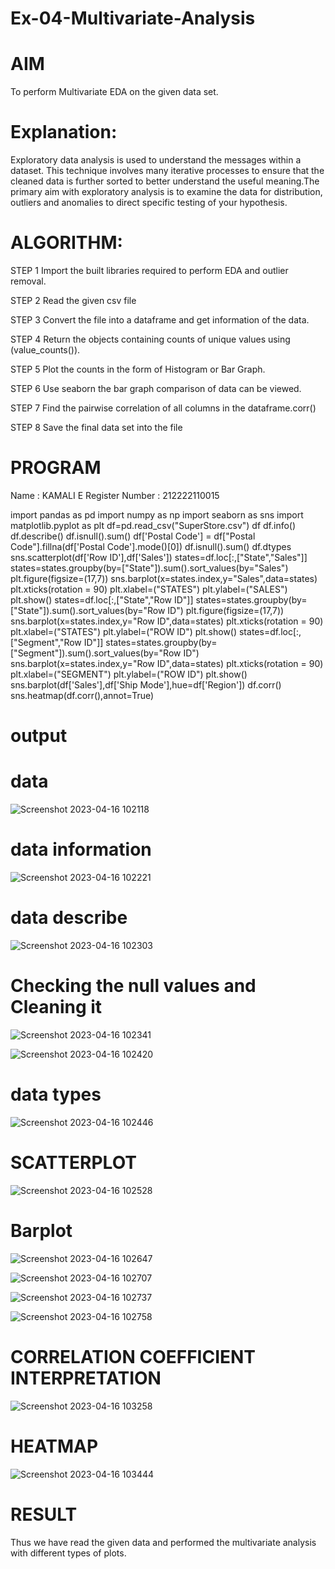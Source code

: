 # Ex-04-Multivariate-Analysis

# AIM
To perform Multivariate EDA on the given data set.

# Explanation:
Exploratory data analysis is used to understand the messages within a dataset. This technique involves many iterative processes to ensure that the cleaned data is further sorted to better understand the useful meaning.The primary aim with exploratory analysis is to examine the data for distribution, outliers and anomalies to direct specific testing of your hypothesis.

# ALGORITHM:
STEP 1
Import the built libraries required to perform EDA and outlier removal.

STEP 2
Read the given csv file

STEP 3
Convert the file into a dataframe and get information of the data.

STEP 4
Return the objects containing counts of unique values using (value_counts()).

STEP 5
Plot the counts in the form of Histogram or Bar Graph.

STEP 6
Use seaborn the bar graph comparison of data can be viewed.

STEP 7
Find the pairwise correlation of all columns in the dataframe.corr()

STEP 8
Save the final data set into the file

# PROGRAM

Name : KAMALI E
Register Number : 212222110015

import pandas as pd
import numpy as np
import seaborn as sns
import matplotlib.pyplot as plt
df=pd.read_csv("SuperStore.csv")
df
df.info()
df.describe()
df.isnull().sum()
df['Postal Code'] = df["Postal Code"].fillna(df['Postal Code'].mode()[0])
df.isnull().sum()
df.dtypes
sns.scatterplot(df['Row ID'],df['Sales'])
states=df.loc[:,["State","Sales"]]
states=states.groupby(by=["State"]).sum().sort_values(by="Sales")
plt.figure(figsize=(17,7))
sns.barplot(x=states.index,y="Sales",data=states)
plt.xticks(rotation = 90)
plt.xlabel=("STATES")
plt.ylabel=("SALES")
plt.show()
states=df.loc[:,["State","Row ID"]]
states=states.groupby(by=["State"]).sum().sort_values(by="Row ID")
plt.figure(figsize=(17,7))
sns.barplot(x=states.index,y="Row ID",data=states)
plt.xticks(rotation = 90)
plt.xlabel=("STATES")
plt.ylabel=("ROW ID")
plt.show()
states=df.loc[:,["Segment","Row ID"]]
states=states.groupby(by=["Segment"]).sum().sort_values(by="Row ID")
sns.barplot(x=states.index,y="Row ID",data=states)
plt.xticks(rotation = 90)
plt.xlabel=("SEGMENT")
plt.ylabel=("ROW ID")
plt.show()
sns.barplot(df['Sales'],df['Ship Mode'],hue=df['Region'])
df.corr()
sns.heatmap(df.corr(),annot=True)

# output 

# data

![Screenshot 2023-04-16 102118](https://user-images.githubusercontent.com/120567837/232269377-e13c6efa-ad2c-44e2-b8e0-f85e8b91cb97.png)

# data information

![Screenshot 2023-04-16 102221](https://user-images.githubusercontent.com/120567837/232269669-09baae3b-c6e7-468f-8543-db7ac4a9ca77.png)

# data describe

![Screenshot 2023-04-16 102303](https://user-images.githubusercontent.com/120567837/232269727-f732a7ab-18b9-4229-b321-bbe001e6ec8d.png)

# Checking the null values and Cleaning it

![Screenshot 2023-04-16 102341](https://user-images.githubusercontent.com/120567837/232269747-007fa34c-a86b-490d-be61-6f17cd297976.png)

![Screenshot 2023-04-16 102420](https://user-images.githubusercontent.com/120567837/232269766-58b69ec9-c7fb-4767-a524-3462970c9c61.png)

# data types

![Screenshot 2023-04-16 102446](https://user-images.githubusercontent.com/120567837/232269805-c80ed4fe-4b8a-4607-a819-e8422a251219.png)

# SCATTERPLOT

![Screenshot 2023-04-16 102528](https://user-images.githubusercontent.com/120567837/232270140-51c55d87-282a-4505-8bf3-00000af98388.png)

# Barplot

![Screenshot 2023-04-16 102647](https://user-images.githubusercontent.com/120567837/232271157-7f14d38f-0188-4095-8567-891f6bf3560f.png)

![Screenshot 2023-04-16 102707](https://user-images.githubusercontent.com/120567837/232271382-e8a9d8cf-77d2-4d0b-9441-809d553df615.png)

![Screenshot 2023-04-16 102737](https://user-images.githubusercontent.com/120567837/232271447-a6d4e008-ec10-4e87-86ec-eb2d2e28abb1.png)

![Screenshot 2023-04-16 102758](https://user-images.githubusercontent.com/120567837/232271507-82afb5bf-884d-4aac-a24b-170d8f75fcc5.png)

# CORRELATION COEFFICIENT INTERPRETATION

![Screenshot 2023-04-16 103258](https://user-images.githubusercontent.com/120567837/232272019-0731d80a-4e33-47de-b9db-860df8dad48d.png)

# HEATMAP

![Screenshot 2023-04-16 103444](https://user-images.githubusercontent.com/120567837/232272032-0b72df69-b64a-4e80-8906-1bfe970b7b4f.png)

# RESULT
Thus we have read the given data and performed the multivariate analysis with different types of plots.







